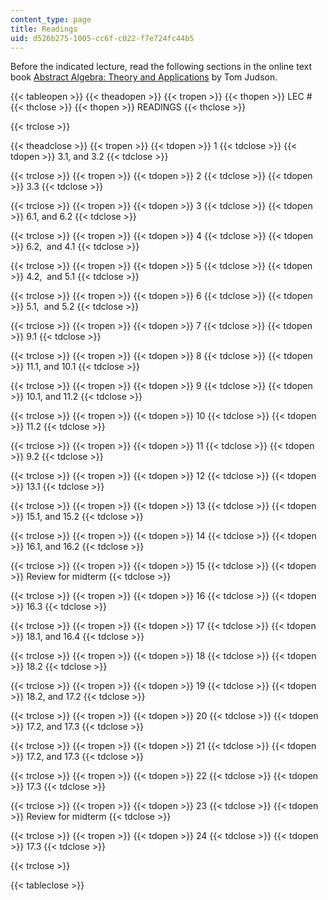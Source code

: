 ```yaml
---
content_type: page
title: Readings
uid: d526b275-1005-cc6f-c022-f7e724fc44b5
---
```


Before the indicated lecture, read the following sections in the online text book [Abstract Algebra: Theory and Applications](http://abstract.ups.edu/index.html) by Tom Judson.

{{< tableopen >}}
{{< theadopen >}}
{{< tropen >}}
{{< thopen >}}
LEC #
{{< thclose >}}
{{< thopen >}}
READINGS
{{< thclose >}}

{{< trclose >}}

{{< theadclose >}}
{{< tropen >}}
{{< tdopen >}}
1
{{< tdclose >}}
{{< tdopen >}}
3.1, and 3.2
{{< tdclose >}}

{{< trclose >}}
{{< tropen >}}
{{< tdopen >}}
2
{{< tdclose >}}
{{< tdopen >}}
3.3
{{< tdclose >}}

{{< trclose >}}
{{< tropen >}}
{{< tdopen >}}
3
{{< tdclose >}}
{{< tdopen >}}
6.1, and 6.2
{{< tdclose >}}

{{< trclose >}}
{{< tropen >}}
{{< tdopen >}}
4
{{< tdclose >}}
{{< tdopen >}}
6.2,  and 4.1
{{< tdclose >}}

{{< trclose >}}
{{< tropen >}}
{{< tdopen >}}
5
{{< tdclose >}}
{{< tdopen >}}
4.2,  and 5.1
{{< tdclose >}}

{{< trclose >}}
{{< tropen >}}
{{< tdopen >}}
6
{{< tdclose >}}
{{< tdopen >}}
5.1,  and 5.2
{{< tdclose >}}

{{< trclose >}}
{{< tropen >}}
{{< tdopen >}}
7
{{< tdclose >}}
{{< tdopen >}}
9.1
{{< tdclose >}}

{{< trclose >}}
{{< tropen >}}
{{< tdopen >}}
8
{{< tdclose >}}
{{< tdopen >}}
11.1, and 10.1
{{< tdclose >}}

{{< trclose >}}
{{< tropen >}}
{{< tdopen >}}
9
{{< tdclose >}}
{{< tdopen >}}
10.1, and 11.2
{{< tdclose >}}

{{< trclose >}}
{{< tropen >}}
{{< tdopen >}}
10
{{< tdclose >}}
{{< tdopen >}}
11.2
{{< tdclose >}}

{{< trclose >}}
{{< tropen >}}
{{< tdopen >}}
11
{{< tdclose >}}
{{< tdopen >}}
9.2
{{< tdclose >}}

{{< trclose >}}
{{< tropen >}}
{{< tdopen >}}
12
{{< tdclose >}}
{{< tdopen >}}
13.1
{{< tdclose >}}

{{< trclose >}}
{{< tropen >}}
{{< tdopen >}}
13
{{< tdclose >}}
{{< tdopen >}}
15.1, and 15.2
{{< tdclose >}}

{{< trclose >}}
{{< tropen >}}
{{< tdopen >}}
14
{{< tdclose >}}
{{< tdopen >}}
16.1, and 16.2
{{< tdclose >}}

{{< trclose >}}
{{< tropen >}}
{{< tdopen >}}
15
{{< tdclose >}}
{{< tdopen >}}
Review for midterm
{{< tdclose >}}

{{< trclose >}}
{{< tropen >}}
{{< tdopen >}}
16
{{< tdclose >}}
{{< tdopen >}}
16.3
{{< tdclose >}}

{{< trclose >}}
{{< tropen >}}
{{< tdopen >}}
17
{{< tdclose >}}
{{< tdopen >}}
18.1, and 16.4
{{< tdclose >}}

{{< trclose >}}
{{< tropen >}}
{{< tdopen >}}
18
{{< tdclose >}}
{{< tdopen >}}
18.2
{{< tdclose >}}

{{< trclose >}}
{{< tropen >}}
{{< tdopen >}}
19
{{< tdclose >}}
{{< tdopen >}}
18.2, and 17.2
{{< tdclose >}}

{{< trclose >}}
{{< tropen >}}
{{< tdopen >}}
20
{{< tdclose >}}
{{< tdopen >}}
17.2, and 17.3
{{< tdclose >}}

{{< trclose >}}
{{< tropen >}}
{{< tdopen >}}
21
{{< tdclose >}}
{{< tdopen >}}
17.2, and 17.3
{{< tdclose >}}

{{< trclose >}}
{{< tropen >}}
{{< tdopen >}}
22
{{< tdclose >}}
{{< tdopen >}}
17.3
{{< tdclose >}}

{{< trclose >}}
{{< tropen >}}
{{< tdopen >}}
23
{{< tdclose >}}
{{< tdopen >}}
Review for midterm
{{< tdclose >}}

{{< trclose >}}
{{< tropen >}}
{{< tdopen >}}
24
{{< tdclose >}}
{{< tdopen >}}
17.3
{{< tdclose >}}

{{< trclose >}}

{{< tableclose >}}